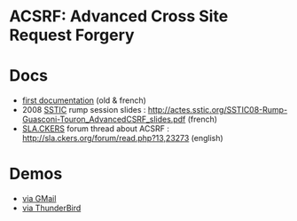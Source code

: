ACSRF: Advanced Cross Site Request Forgery
==========================================

Docs
====

* [first documentation](https://github.com/moul/advanced-csrf/blob/master/doc/server-demo-fr-gmail.md) (old & french)
* 2008 [SSTIC](https://www.sstic.org/) rump session slides : http://actes.sstic.org/SSTIC08-Rump-Guasconi-Touron_AdvancedCSRF_slides.pdf (french)
* [SLA.CKERS](http://sla.ckers.org/) forum thread about ACSRF : http://sla.ckers.org/forum/read.php?13,23273 (english)

Demos
=====

* [via GMail](https://github.com/moul/advanced-csrf/blob/master/doc/server-demo-fr-gmail.md)
* [via ThunderBird](https://github.com/moul/advanced-csrf/blob/master/doc/server-demo-fr-mail.md)
